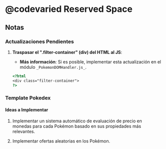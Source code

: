 # @codevaried Reserved Space

## Notas

### Actualizaciones Pendientes

1. **Traspasar el ".filter-container" (div) del HTML al JS**:

   - **Más información**: Si es posible, implementar esta actualización en el módulo `_PokemonDOMHandler.js_`.

   ```HTML
   <?html
   <div class="filter-container">
   ?>
   ```

### Template Pokedex

#### Ideas a Implementar

1. Implementar un sistema automático de evaluación de precio en monedas para cada Pokémon basado en sus propiedades más relevantes.

2. Implementar ofertas aleatorias en los Pokémon.
